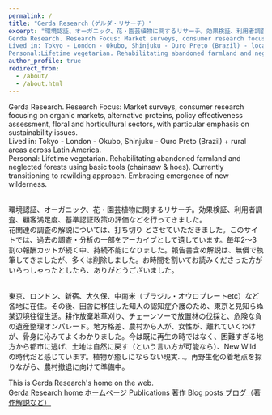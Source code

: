 ```yaml
---
permalink: /
title: "Gerda Research（ゲルダ・リサーチ）"
excerpt: "環境認証、オーガニック、花・園芸植物に関するリサーチ。効果検証、利用者調査、顧客満足度、基準認証政策の評価などを行ってきました。過去の調査、著作やデータのアーカイブを、このサイトに残しています。
Gerda Research. Research Focus: Market surveys, consumer research focusing on organic markets, alternative proteins, policy effectiveness assessment, floral and horticultural sectors, with particular emphasis on sustainability issues.
Lived in: Tokyo - London - Okubo, Shinjuku - Ouro Preto (Brazil) - local cities across Latin America - rural areas in Japan
Personal:Lifetime vegetarian. Rehabilitating abandoned farmland and neglected forests using basic tools (chainsaw & hoes). Currently transitioning to rewilding approach. Embracing emergence of new wilderness."
author_profile: true
redirect_from: 
  - /about/
  - /about.html
---
```


Gerda Research. Research Focus: Market surveys, consumer research focusing on organic markets, alternative proteins, policy effectiveness assessment, floral and horticultural sectors, with particular emphasis on sustainability issues.   
Lived in: Tokyo - London - Okubo, Shinjuku - Ouro Preto (Brazil) + rural areas across Latin America.  
Personal: Lifetime vegetarian. Rehabilitating abandoned farmland and neglected forests using basic tools (chainsaw & hoes). Currently transitioning to rewilding approach. Embracing emergence of new wilderness.  
<br>

環境認証、オーガニック、花・園芸植物に関するリサーチ。効果検証、利用者調査、顧客満足度、基準認証政策の評価などを行ってきました。  
花関連の調査の解説については、打ち切り とさせていただきました。このサイトでは、過去の調査・分析の一部をアーカイブとして遺しています。毎年2～3割の報酬カットが続く中、持続不能になりました。報告書含め解説は、無償で執筆してきましたが、多くは削除しました。お時間を割いてお読みくださった方がいらっしゃったとしたら、ありがとうございました。  

<br>
東京、ロンドン、新宿、大久保、中南米（ブラジル・オウロプレートetc）など各地に在住。その後、田舎に移住した知人の認知症介護のため、東京と見知らぬ某辺境往復生活。耕作放棄地草刈り、チェーンソーで放置林の伐採と、危険な負の遺産整理オンパレード。地方格差、農村から人が、女性が、離れていくわけが、骨身に沁みてよくわかりました。今は既に再生の時ではなく、困難すぎる地方から都市に逃げ、土地は自然に戻す（という言い方が可能なら）、New Wild の時代だと感じています。植物が癒しにならない現実...。再野生化の着地点を探りながら、農村撤退に向けて準備中。  
<br>

This is Gerda Research's home on the web.  
[Gerda Research home ホームページ](https://gerdaresearch.github.io)
[Publications 著作](https://gerdaresearch.github.io/publications)
[Blog posts ブログ（著作解説など）](https://gerdaresearch.github.io/year-archive)
